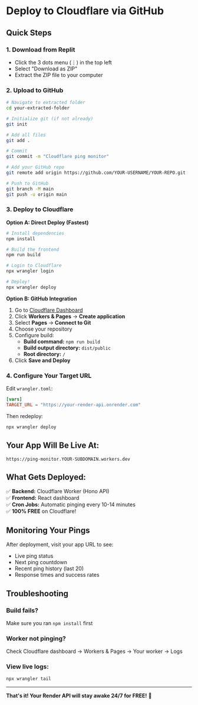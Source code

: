 # Deploy to Cloudflare via GitHub

## Quick Steps

### 1. Download from Replit
- Click the 3 dots menu (⋮) in the top left
- Select "Download as ZIP"
- Extract the ZIP file to your computer

### 2. Upload to GitHub

```bash
# Navigate to extracted folder
cd your-extracted-folder

# Initialize git (if not already)
git init

# Add all files
git add .

# Commit
git commit -m "Cloudflare ping monitor"

# Add your GitHub repo
git remote add origin https://github.com/YOUR-USERNAME/YOUR-REPO.git

# Push to GitHub
git branch -M main
git push -u origin main
```

### 3. Deploy to Cloudflare

**Option A: Direct Deploy (Fastest)**

```bash
# Install dependencies
npm install

# Build the frontend
npm run build

# Login to Cloudflare
npx wrangler login

# Deploy!
npx wrangler deploy
```

**Option B: GitHub Integration**

1. Go to [Cloudflare Dashboard](https://dash.cloudflare.com/)
2. Click **Workers & Pages** → **Create application**
3. Select **Pages** → **Connect to Git**
4. Choose your repository
5. Configure build:
   - **Build command:** `npm run build`
   - **Build output directory:** `dist/public`
   - **Root directory:** `/`
6. Click **Save and Deploy**

### 4. Configure Your Target URL

Edit `wrangler.toml`:
```toml
[vars]
TARGET_URL = "https://your-render-api.onrender.com"
```

Then redeploy:
```bash
npx wrangler deploy
```

## Your App Will Be Live At:

`https://ping-monitor.YOUR-SUBDOMAIN.workers.dev`

## What Gets Deployed:

✅ **Backend:** Cloudflare Worker (Hono API)  
✅ **Frontend:** React dashboard  
✅ **Cron Jobs:** Automatic pinging every 10-14 minutes  
✅ **100% FREE** on Cloudflare!

## Monitoring Your Pings

After deployment, visit your app URL to see:
- Live ping status
- Next ping countdown
- Recent ping history (last 20)
- Response times and success rates

## Troubleshooting

### Build fails?
Make sure you ran `npm install` first

### Worker not pinging?
Check Cloudflare dashboard → Workers & Pages → Your worker → Logs

### View live logs:
```bash
npx wrangler tail
```

---

**That's it! Your Render API will stay awake 24/7 for FREE!** 🚀

